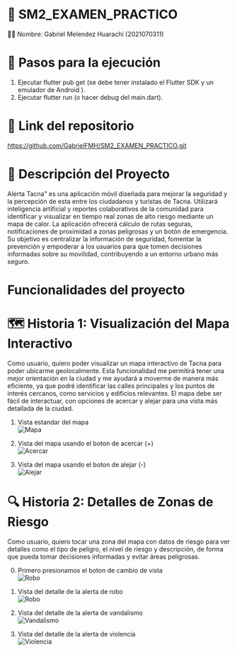 # 📱 SM2_EXAMEN_PRACTICO
🧑‍🎓 Nombre: Gabriel Melendez Huarachi (2021070311)
# 🚀 Pasos para la ejecución
1. Ejecutar flutter pub get (se debe tener instalado el Flutter SDK y un emulador de Android ). 
2. Ejecutar flutter run (o hacer debug del main.dart).
# 🚀 Link del repositorio
https://github.com/GabrielFMH/SM2_EXAMEN_PRACTICO.git
# 📝 Descripción del Proyecto

Alerta Tacna" es una aplicación móvil diseñada para mejorar la seguridad y la percepción de esta entre los ciudadanos y turistas de Tacna. Utilizará inteligencia artificial y reportes colaborativos de la comunidad para identificar y visualizar en tiempo real zonas de alto riesgo mediante un mapa de calor. La aplicación ofrecerá cálculo de rutas seguras, notificaciones de proximidad a zonas peligrosas y un botón de emergencia. Su objetivo es centralizar la información de seguridad, fomentar la prevención y empoderar a los usuarios para que tomen decisiones informadas sobre su movilidad, contribuyendo a un entorno urbano más seguro.

# Funcionalidades del proyecto

# 🗺️ Historia 1: Visualización del Mapa Interactivo
Como usuario, quiero poder visualizar un mapa interactivo de Tacna para poder ubicarme geolocalmente. Esta funcionalidad me permitirá tener una mejor orientación en la ciudad y me ayudará a moverme de manera más eficiente, ya que podré identificar las calles principales y los puntos de interés cercanos, como servicios y edificios relevantes. El mapa debe ser fácil de interactuar, con opciones de acercar y alejar para una vista más detallada de la ciudad.

1. Vista estandar del mapa<br>
![Mapa](capturas/mapaH1.PNG)

2. Vista del mapa usando el boton de acercar (+)<br>
![Acercar](capturas/acercarh1.png)

3. Vista del mapa usando el boton de alejar (-)<br>
![Alejar](capturas/alejarH1.png)


# 🔍 Historia 2: Detalles de Zonas de Riesgo
Como usuario, quiero tocar una zona del mapa con datos de riesgo para ver detalles como el tipo de peligro, el nivel de riesgo y descripción, de forma que pueda tomar decisiones informadas y evitar áreas peligrosas.

0. Primero presionamos el boton de cambio de vista<br>
![Robo](capturas/botonVista.png)

1. Vista del detalle de la alerta de robo<br>
![Robo](capturas/DetalleRoboH2.png)

2. Vista del detalle de la alerta de vandalismo<br>
![Vandalismo](capturas/DetalleVandalismoH2.png)

3. Vista del detalle de la alerta de violencia<br>
![Violencia](capturas/DetalleViolenciaH2.png)